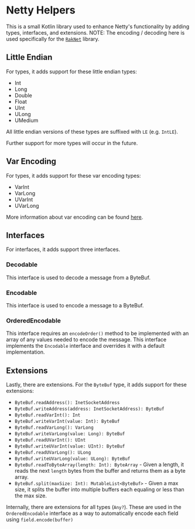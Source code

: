 # Netty Helpers

This is a small Kotlin library used to enhance Netty's functionality by adding types, interfaces, and extensions.
NOTE: The encoding / decoding here is used specifically for the [`RakNet`](https://github.com/GolemOrg/RakNet) library.

## Little Endian
For types, it adds support for these little endian types:
- Int
- Long
- Double
- Float
- UInt
- ULong
- UMedium

All little endian versions of these types are suffixed with `LE` (e.g. `IntLE`).

Further support for more types will occur in the future.

## Var Encoding
For types, it adds support for these var encoding types:
- VarInt
- VarLong
- UVarInt
- UVarLong

More information about var encoding can be found [here](https://developers.google.com/protocol-buffers/docs/encoding).


## Interfaces
For interfaces, it adds support three interfaces.

### Decodable
This interface is used to decode a message from a ByteBuf.

### Encodable
This interface is used to encode a message to a ByteBuf.

### OrderedEncodable
This interface requires an `encodeOrder()` method to be implemented with an array of any values needed to encode the message.
This interface implements the `Encodable` interface and overrides it with a default implementation.

## Extensions
Lastly, there are extensions. For the `ByteBuf` type, it adds support for these extensions:
- `ByteBuf.readAddress(): InetSocketAddress`
- `ByteBuf.writeAddress(address: InetSocketAddress): ByteBuf`
- `ByteBuf.readVarInt(): Int`
- `ByteBuf.writeVarInt(value: Int): ByteBuf`
- `ByteBuf.readVarLong(): VarLong`
- `ByteBuf.writeVarLong(value: Long): ByteBuf`
- `ByteBuf.readUVarInt(): UInt`
- `ByteBuf.writeUVarInt(value: UInt): ByteBuf`
- `ByteBuf.readUVarLong(): ULong`
- `ByteBuf.writeUVarLong(value: ULong): ByteBuf`
- `ByteBuf.readToByteArray(length: Int): ByteArray` - Given a length, it reads the next `length` bytes from the buffer and returns them as a byte array.
- `ByteBuf.split(maxSize: Int): MutableList<ByteBuf>` - Given a max size, it splits the buffer into multiple buffers each equaling or less than the max size.

Internally, there are extensions for all types (`Any?`). These are used in the `OrderedEncodable` interface as 
a way to automatically encode each field using `field.encode(buffer)`
